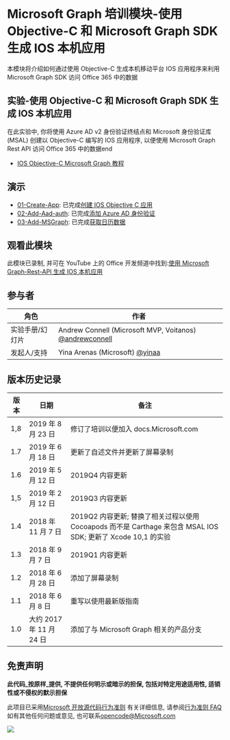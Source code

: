 # <a name="microsoft-graph-----objective-c--microsoft-graph-sdk--ios-"></a>Microsoft Graph 培训模块-使用 Objective-C 和 Microsoft Graph SDK 生成 IOS 本机应用

本模块将介绍如何通过使用 Objective-C 生成本机移动平台 IOS 应用程序来利用 Microsoft Graph SDK 访问 Office 365 中的数据

## <a name="----objective-c--microsoft-graph-sdk--ios-"></a>实验-使用 Objective-C 和 Microsoft Graph SDK 生成 IOS 本机应用

在此实验中, 你将使用 Azure AD v2 身份验证终结点和 Microsoft 身份验证库 (MSAL) 创建以 Objective-C 编写的 IOS 应用程序, 以便使用 Microsoft Graph Rest API 访问 Office 365 中的数据end

- [IOS Objective-C Microsoft Graph 教程](https://docs.microsoft.com/graph/tutorials/ios-objectivec)

## <a name=""></a>演示

- [01-Create-App](demos/01-create-app): 已完成[创建 IOS Objective C 应用](https://docs.microsoft.com/graph/tutorials/ios-objectivec?tutorial-step=1)
- [02-Add-Aad-auth](demos/02-add-aad-auth): 已完成[添加 Azure AD 身份验证](https://docs.microsoft.com/graph/tutorials/ios-objectivec?tutorial-step=3)
- [03-Add-MSGraph](demos/03-add-msgraph): 已完成[获取日历数据](https://docs.microsoft.com/graph/tutorials/ios-objectivec?tutorial-step=4)

## <a name=""></a>观看此模块

此模块已录制, 并可在 YouTube 上的 Office 开发频道中找到:[使用 Microsoft Graph-Rest-API 生成 IOS 本机应用](https://youtu.be/Gg8Qy1Dqyzw)

## <a name=""></a>参与者

| 角色 | 作者 |
| -------------------- | ------------------------------------------------------------------------------------- |
| 实验手册/幻灯片 | Andrew Connell (Microsoft MVP, Voitanos) [@andrewconnell](//github.com/andrewconnell) |
| 发起人/支持 | Yina Arenas (Microsoft) [@yinaa](//github.com/yinaa) |

## <a name=""></a>版本历史记录

| 版本 | 日期 | 备注 |
| ------- | ------------------ | ------------------------------------------------------------------------------------------------------------------------------------ |
| 1,8 | 2019 年 8 月 23 日 | 修订了培训以便加入 docs.Microsoft.com |
| 1.7 | 2019 年 6 月 18 日 | 更新了自述文件并更新了屏幕录制 |
| 1.6 | 2019 年 5 月 12 日 | 2019Q4 内容更新 |
| 1,5 | 2019 年 2 月 12 日 | 2019Q3 内容更新 |
| 1.4 | 2018 年 11 月 7 日 | 2019Q2 内容更新; 替换了相关过程以使用 Cocoapods 而不是 Carthage 来包含 MSAL IOS SDK; 更新了 Xcode 10,1 的实验 |
| 1.3 | 2018 年 9 月 7 日 | 2019Q1 内容更新 |
| 1.2 | 2018 年 6 月 28 日 | 添加了屏幕录制 |
| 1.1 | 2018 年 6 月 8 日 | 重写以使用最新版指南 |
| 1.0 | 大约 2017 年 11 月 24 日 | 添加了与 Microsoft Graph 相关的产品分支 |

## <a name=""></a>免责声明

**此代码_按原样_提供, 不提供任何明示或暗示的担保, 包括对特定用途适用性, 适销性或不侵权的默示担保**

此项目已采用[Microsoft 开放源代码行为准则](https://opensource.microsoft.com/codeofconduct/) 有关详细信息, 请参阅[行为准则 FAQ](https://opensource.microsoft.com/codeofconduct/faq/) 如有其他任何问题或意见, 也可联系[opencode@Microsoft.com](mailto:opencode@microsoft.com)

<img src="https://telemetry.sharepointpnp.com/msgraph-training-ios-objectivec" />
